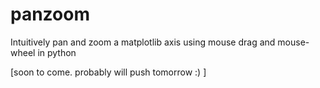 # panzoom
Intuitively pan and zoom a matplotlib axis using mouse drag and mouse-wheel in python 

[soon to come. probably will push tomorrow :) ]
